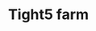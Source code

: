 ---
title: Tight5 farm
url: 'https://tight5.farm'
categories:
  - 1e06ea25-373d-440c-9abd-408710b475d0
countries:
  - us
tags:
  - delivery
description: >-
  Delivered by cargo bicycle, our microgreens, sprouts, and culinary herbs are
  grown sustainably at production scale in an ultra-minimalist hydroponic
  vertical farming unit
image: null
blueprint: action

---